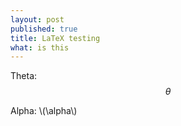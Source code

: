 ```yaml
---
layout: post
published: true
title: LaTeX testing
what: is this
---
```


Theta: $$\theta$$

Alpha: \\(\alpha\\)

